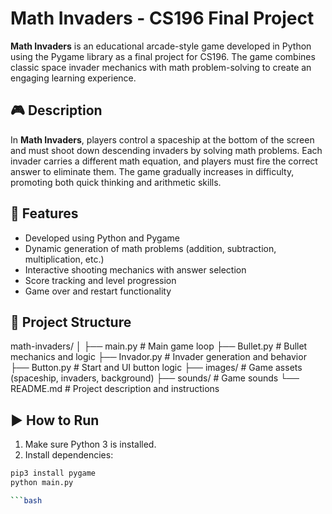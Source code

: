 # Math Invaders - CS196 Final Project

**Math Invaders** is an educational arcade-style game developed in Python using the Pygame library as a final project for CS196. The game combines classic space invader mechanics with math problem-solving to create an engaging learning experience.

## 🎮 Description

In **Math Invaders**, players control a spaceship at the bottom of the screen and must shoot down descending invaders by solving math problems. Each invader carries a different math equation, and players must fire the correct answer to eliminate them. The game gradually increases in difficulty, promoting both quick thinking and arithmetic skills.

## 🧠 Features

- Developed using Python and Pygame
- Dynamic generation of math problems (addition, subtraction, multiplication, etc.)
- Interactive shooting mechanics with answer selection
- Score tracking and level progression
- Game over and restart functionality

## 📁 Project Structure
math-invaders/
│
├── main.py # Main game loop
├── Bullet.py # Bullet mechanics and logic
├── Invador.py # Invader generation and behavior
├── Button.py # Start and UI button logic
├── images/ # Game assets (spaceship, invaders, background)
├── sounds/ # Game sounds
└── README.md # Project description and instructions

## ▶️ How to Run

1. Make sure Python 3 is installed.
2. Install dependencies:

```bash
pip3 install pygame
python main.py

```bash

